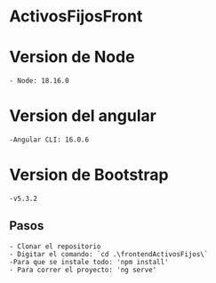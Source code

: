 # ActivosFijosFront

# Version de Node
    - Node: 18.16.0
# Version del angular
    -Angular CLI: 16.0.6

# Version de Bootstrap
    -v5.3.2

## Pasos
    - Clonar el repositorio
    - Digitar el comando: `cd .\frontendActivosFijos\`
    -Para que se instale todo: 'npm install'
    - Para correr el proyecto: 'ng serve'

